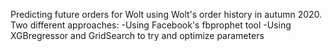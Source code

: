 Predicting future orders for Wolt using Wolt's order history in autumn 2020.
Two different approaches:
-Using Facebook's fbprophet tool
-Using XGBregressor and GridSearch to try and optimize parameters
